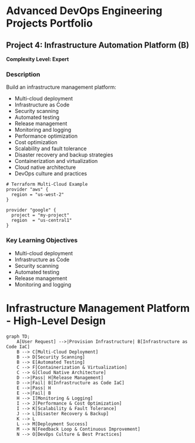 # Advanced DevOps Engineering Projects Portfolio

## Project 4: Infrastructure Automation Platform (B)

**Complexity Level: Expert**

### Description



Build an infrastructure management platform:

- Multi-cloud deployment
- Infrastructure as Code
- Security scanning
- Automated testing
- Release management
- Monitoring and logging
- Performance optimization
- Cost optimization
- Scalability and fault tolerance
- Disaster recovery and backup strategies
- Containerization and virtualization
- Cloud native architecture
- DevOps culture and practices

```
# Terraform Multi-Cloud Example
provider "aws" {
  region = "us-west-2"
}

provider "google" {
  project = "my-project"
  region  = "us-central1"
}
```

### Key Learning Objectives

- Multi-cloud deployment
- Infrastructure as Code
- Security scanning
- Automated testing
- Release management
- Monitoring and logging




# Infrastructure Management Platform - High-Level Design

```mermaid
graph TD;
    A[User Request] -->|Provision Infrastructure| B[Infrastructure as Code IaC]
    B --> C[Multi-Cloud Deployment]
    B --> D[Security Scanning]
    B --> E[Automated Testing]
    C --> F[Containerization & Virtualization]
    C --> G[Cloud Native Architecture]
    D -->|Pass| H[Release Management]
    D -->|Fail| B[Infrastructure as Code IaC]
    E -->|Pass| H
    E -->|Fail| B
    H --> I[Monitoring & Logging]
    I --> J[Performance & Cost Optimization]
    I --> K[Scalability & Fault Tolerance]
    J --> L[Disaster Recovery & Backup]
    K --> L
    L --> M[Deployment Success]
    M --> N[Feedback Loop & Continuous Improvement]
    N --> O[DevOps Culture & Best Practices]
